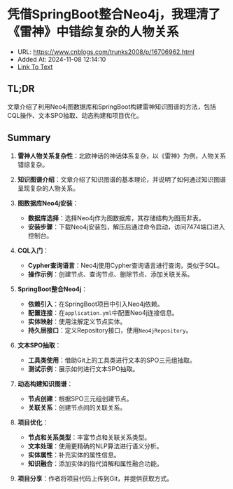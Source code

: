 # 凭借SpringBoot整合Neo4j，我理清了《雷神》中错综复杂的人物关系
- URL: https://www.cnblogs.com/trunks2008/p/16706962.html
- Added At: 2024-11-08 12:14:10
- [Link To Text](2024-11-08-凭借springboot整合neo4j，我理清了《雷神》中错综复杂的人物关系_raw.md)

## TL;DR
文章介绍了利用Neo4j图数据库和SpringBoot构建雷神知识图谱的方法，包括CQL操作、文本SPO抽取、动态构建和项目优化。

## Summary
1. **雷神人物关系复杂性**：北欧神话的神话体系复杂，以《雷神》为例，人物关系错综复杂。

2. **知识图谱介绍**：文章介绍了知识图谱的基本理论，并说明了如何通过知识图谱呈现复杂的人物关系。

3. **图数据库Neo4j安装**：
   - **数据库选择**：选择Neo4j作为图数据库，其存储结构为图而非表。
   - **安装步骤**：下载Neo4j安装包，解压后通过命令启动，访问7474端口进入控制台。

4. **CQL入门**：
   - **Cypher查询语言**：Neo4j使用Cypher查询语言进行查询，类似于SQL。
   - **操作示例**：创建节点、查询节点、删除节点、添加关联关系。

5. **SpringBoot整合Neo4j**：
   - **依赖引入**：在SpringBoot项目中引入Neo4j依赖。
   - **配置连接**：在`application.yml`中配置Neo4j连接信息。
   - **实体映射**：使用注解定义节点实体。
   - **持久层接口**：定义Repository接口，使用`Neo4jRepository`。

6. **文本SPO抽取**：
   - **工具类使用**：借助Git上的工具类进行文本的SPO三元组抽取。
   - **测试示例**：展示如何进行文本SPO抽取。

7. **动态构建知识图谱**：
   - **节点创建**：根据SPO三元组创建节点。
   - **关联关系**：创建节点间的关联关系。

8. **项目优化**：
   - **节点和关系类型**：丰富节点和关联关系类型。
   - **文本处理**：使用更精确的NLP算法进行语义分析。
   - **实体属性**：补充实体的属性信息。
   - **知识融合**：添加实体的指代消解和属性融合功能。

9. **项目分享**：作者将项目代码上传到Git，并提供获取方式。
